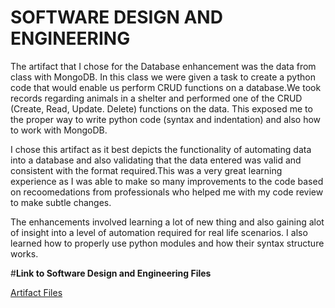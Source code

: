 # SOFTWARE DESIGN AND ENGINEERING

  The artifact that I chose for the Database enhancement was the data from class with MongoDB. In this class we were given a task to create a python code that would enable us perform CRUD functions on a database.We took records regarding animals in a shelter and performed one of the CRUD (Create, Read, Update. Delete) functions on the data. This exposed me to the proper way to write python code (syntax and indentation) and also how to work with MongoDB.

  I chose this artifact as it best depicts the functionality of automating data into a database and also validating that the data entered was valid and consistent with the format required.This was a very great learning experience as I was able to make so many improvements to the code based on recoomedations from professionals who helped me with my code review to make subtle changes.

  The enhancements involved learning a lot of new thing and also gaining alot of insight into a level of automation required for real life scenarios. I also learned how to properly use python modules and how their syntax structure works.
  
#**Link to Software Design and Engineering Files**

[Artifact Files](https://github.com/nellieumanah/ePortfolio/tree/gh-pages/Software%20Design%20and%20Engineering)
